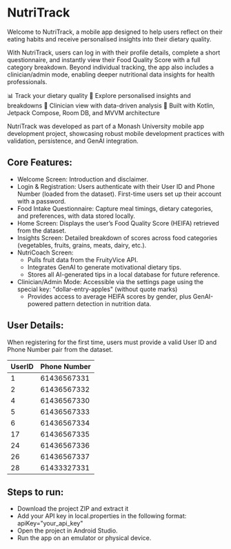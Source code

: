 # NutriTrack

Welcome to NutriTrack, a mobile app designed to help users reflect on their eating habits and receive personalised insights into their dietary quality.

With NutriTrack, users can log in with their profile details, complete a short questionnaire, and instantly view their Food Quality Score with a full category breakdown. Beyond individual tracking, the app also includes a clinician/admin mode, enabling deeper nutritional data insights for health professionals.

📊 Track your dietary quality
🥗 Explore personalised insights and breakdowns
🔑 Clinician view with data-driven analysis
📱 Built with Kotlin, Jetpack Compose, Room DB, and MVVM architecture

NutriTrack was developed as part of a Monash University mobile app development project, showcasing robust mobile development practices with validation, persistence, and GenAI integration.

## Core Features:
- Welcome Screen: Introduction and disclaimer.
- Login & Registration: Users authenticate with their User ID and Phone Number (loaded from the dataset). First-time users set up their account with a password.
- Food Intake Questionnaire: Capture meal timings, dietary categories, and preferences, with data stored locally.
- Home Screen: Displays the user’s Food Quality Score (HEIFA) retrieved from the dataset.
- Insights Screen: Detailed breakdown of scores across food categories (vegetables, fruits, grains, meats, dairy, etc.).
- NutriCoach Screen:
  - Pulls fruit data from the FruityVice API.
  - Integrates GenAI to generate motivational dietary tips.
  - Stores all AI-generated tips in a local database for future reference.
- Clinician/Admin Mode: Accessible via the settings page using the special key: "dollar-entry-apples" (without quote marks)
  - Provides access to average HEIFA scores by gender, plus GenAI-powered pattern detection in nutrition data.

## User Details:
When registering for the first time, users must provide a valid User ID and Phone Number pair from the dataset.

| UserID | Phone Number |
|--------|--------------|
| 1      | 61436567331  |
| 2      | 61436567332  |
| 4      | 61436567330  |
| 5      | 61436567333  |
| 6      | 61436567334  |
| 17     | 61436567335  |
| 24     | 61436567336  |
| 26     | 61436567337  |
| 28     | 61433327331  |

## Steps to run:
- Download the project ZIP and extract it
- Add your API key in local.properties in the following format:
  apiKey="your_api_key"  
- Open the project in Android Studio.
- Run the app on an emulator or physical device.
